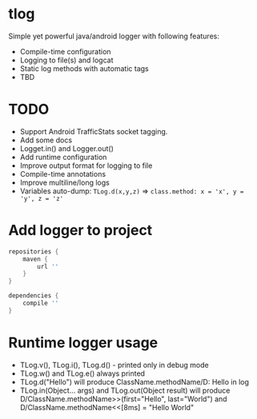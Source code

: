 tlog
======
Simple yet powerful java/android logger with following features:
 - Compile-time configuration
 - Logging to file(s) and logcat
 - Static log methods with automatic tags
 - TBD

TODO
=======
 - Support Android TrafficStats socket tagging.
 - Add some docs
 - Logget.in() and Logger.out()
 - Add runtime configuration
 - Improve output format for logging to file
 - Compile-time annotations
 - Improve multiline/long logs
 - Variables auto-dump: `TLog.d(x,y,z)` => `class.method: x = 'x', y = 'y', z = 'z'`

Add logger to project
=======

```groovy
repositories {
    maven {
        url ''
    }
}

dependencies {
    compile ''
}
```

Runtime logger usage
=======
 - TLog.v(), TLog.i(), TLog.d() - printed only in debug mode
 - TLog.w() and TLog.e() always printed
 - TLog.d("Hello") will produce ClassName.methodName/D: Hello in log
 - TLog.in(Object... args) and TLog.out(Object result) will produce D/ClassName.methodName>>(first="Hello", last="World") and D/ClassName.methodName<<[8ms] = "Hello World"

